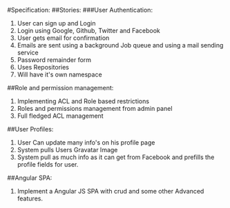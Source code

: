 #Specification:
##Stories:
###User Authentication:
1. User can sign up and Login
2. Login using Google, Github, Twitter and Facebook
3. User gets email for confirmation
4. Emails are sent using a background Job queue and
   using a mail sending service	 
5. Password remainder form
6. Uses Repositories
7. Will have it's own namespace

##Role and permission management:
1. Implementing ACL and Role based restrictions
2. Roles and permissions management from admin panel
3. Full fledged ACL management

##User Profiles:
1. User Can update many info's on his profile page
2. System pulls Users Gravatar Image
3. System pull as much info as it can get from Facebook and prefills the profile fields for user.

##Angular SPA:
1. Implement a Angular JS SPA with crud and some other Advanced features. 
						 	 	
